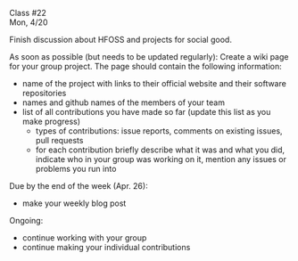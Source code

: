 <div class="lecture1">

<div class="column_date">
<p markdown="block">

Class #22 <br>
Mon, 4/20

</p>
</div>
<div class="column_materials">
<p markdown="block">

Finish discussion about HFOSS and projects for social good.

</p>
</div>

<div class="column_assign">
<p markdown="block">

As soon as possible (but needs to be updated regularly):
Create a wiki page for your group project. The page should contain the following information:
- name of the project with links to their official website and their software repositories
- names and github names of the members of your team
- list of all contributions you have made so far (update this list as you make progress)
  - types of contributions: issue reports, comments on existing issues, pull requests
  - for each contribution briefly describe what it was and what you did, indicate who in your group
    was working on it, mention any issues or problems you run into


Due by the end of the week (Apr. 26):
- make your weekly blog post

Ongoing:
- continue working with your group
- continue making your individual contributions

</p>
</div>

</div>
